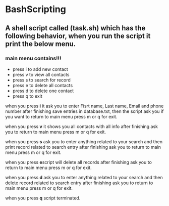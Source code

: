 # BashScripting
## A shell script called (task.sh) which has the following behavior, when you run the script it print the below menu.
### main menu contains!!!
- press i to add new contact
- press v to view all contacts
- press s to search for record
- press e to delete all contacts
- press d to delete one contact
- press q to exit 

when you press **i** it ask you to enter Fisrt name, Last name, Email and phone number
after finishing  save entries in database.txt, then the script ask you if you want to return to main menu press m or q for exit.

when you press **v** it shows you all contacts with all info
after finishing ask you to return to main menu press m or q for exit.

when you press **s** ask you to enter anything related to your search and then print record related to search entry
after finishing ask you to return to main menu press m or q for exit.

when you press **e**script will delete all records
after finishing ask you to return to main menu press m or q for exit.

when you press **d** ask you to enter anything related to your search and then delete record related to search entry
after finishing ask you to return to main menu press m or q for exit.

when you press **q** script terminated.
